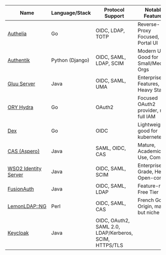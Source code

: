 | Name                                                         | Language/Stack  | Protocol Support                                       | Notable Features                      |
| ------------------------------------------------------------ | --------------- | ------------------------------------------------------ | ------------------------------------- |
| [Authelia](https://www.authelia.com/)                        | Go              | OIDC, LDAP, TOTP                                       | Reverse-Proxy Focused, 2FA, Portal UI |
| [Authentik](https://goauthentik.io/)                         | Python (Django) | OIDC, SAML, LDAP, SCIM                                 | Modern UI, Good for Small/Medium Orgs |
| [Gluu Server](https://gluu.org/)                             | Java            | OIDC, SAML, UMA                                        | Enterprise Features, Heavy Stack      |
| [ORY Hydra](https://www.ory.sh)                              | Go              | OAuth2                                                 | Focused OAuth2 provider, not full IAM |
| [Dex](https://dexidp.io/)                                    | Go              | OIDC                                                   | Lightweight, good for kubernetes      |
| [CAS (Aspero)](https://www.apereo.org/programs/software/cas) | Java            | SAML, OIDC, CAS                                        | Mature, Academic Use, Complex         |
| [WSO2 Identity Server](https://wso2.com/identity-server/)    | Java            | OIDC, SAML, SCIM                                       | Enterprise Grade, Heavy, Open-core    |
| [FusionAuth](https://fusionauth.io/)                         | Java            | OIDC, SAML, LDAP                                       | Feature-rich, Free Tier               |
| [LemonLDAP::NG](https://lemonldap-ng.org/)                   | Perl            | OIDC, SAML, CAS                                        | French Gov Origin, mature but niche   |
| [Keycloak](https://www.keycloak.org/)                        | Java            | OIDC, OAuth2, SAML 2.0, LDAP/Kerberos, SCIM, HTTPS/TLS |                                       |